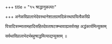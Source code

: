 +++
title = "१५ श्राद्धानुकल्पाः"

+++
अनेकविप्रालाभेदेवस्थानेशालग्रामदिकंस्थापयित्वैकविप्रे

पित्रादित्रय्म्मातामहादिसहितदेवताषटक्म्चावाह्यसर्वस्र्ह अद्धंकार्यमित्युक्तम्

सर्वथाविप्रालाभेदर्भबहुश्राद्धमित्याद्यप्युक्तम् ॥
